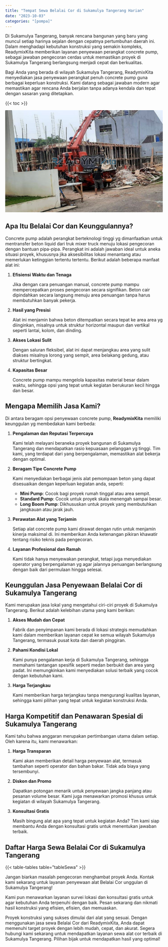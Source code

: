 ```yaml
---
title: "Tempat Sewa Belalai Cor di Sukamulya Tangerang Harian"
date: "2023-10-03"
categories: "[pompa]"
---
```


Di Sukamulya Tangerang, banyak rencana bangunan yang baru yang muncul setiap harinya sejalan dengan cepatnya pertumbuhan daerah ini. Dalam menghadapi kebutuhan konstruksi yang semakin kompleks, ReadymixKita memberikan layanan penyewaan perangkat concrete pump, sebagai jawaban pengecoran cerdas untuk memastikan proyek di Sukamulya Tangerang berlangsung menjadi cepat dan berkualitas.

Bagi Anda yang berada di wilayah Sukamulya Tangerang, ReadymixKita menyediakan jasa penyewaan perangkat penuh concrete pump guna berbagai keperluan konstruksi. Kami datang sebagai jawaban modern agar memastikan agar rencana Anda berjalan tanpa adanya kendala dan tepat dengan sasaran yang ditetapkan.

{{< toc >}}

![Tempat Sewa Belalai Cor di Sukamulya Tangerang Harian](/images/pompa/sewa-pompa-15.jpg)

## Apa Itu Belalai Cor dan Keunggulannya?

Concrete pump adalah perangkat berteknologi tinggi yg dimanfaatkan untuk mentransfer beton liquid dari truk mixer truck menuju lokasi pengecoran dengan bantuan pipa-pipa. Perangkat ini adalah jawaban ideal untuk aneka situasi proyek, khususnya jika aksesibilitas lokasi menantang atau memerlukan ketinggian tertentu tertentu. Berikut adalah beberapa manfaat alat ini:

1. **Efisiensi Waktu dan Tenaga**

   Jika dengan cara penuangan manual, concrete pump mampu mempercepatkan proses pengecoran secara signifikan. Beton cair dipindahkan secara langsung menuju area penuangan tanpa harus membutuhkan banyak pekerja.

2. **Hasil yang Presisi**

   Alat ini menjamin bahwa beton ditempatkan secara tepat ke area area yg diinginkan, misalnya untuk struktur horizontal maupun dan vertikal seperti lantai, kolom, dan dinding.

3. **Akses Lokasi Sulit**

   Dengan saluran fleksibel, alat ini dapat menjangkau area yang sulit diakses misalnya lorong yang sempit, area belakang gedung, atau struktur bertingkat.

4. **Kapasitas Besar**

   Concrete pump mampu mengelola kapasitas material besar dalam waktu, sehingga opsi yang tepat untuk kegiatan berukuran kecil hingga dan besar.

## Mengapa Memilih Jasa Kami?

Di antara beragam opsi penyewaan concrete pump, **ReadymixKita** memiliki keunggulan yg membedakan kami berbeda:

1. **Pengalaman dan Reputasi Terpercaya**

   Kami telah melayani beraneka proyek bangunan di Sukamulya Tangerang dan mendapatkan rasio kepuasaan pelanggan yg tinggi. Tim kami, yang terdapat dari yang berpengalaman, memastikan alat bekerja dengan optimal.

2. **Beragam Tipe Concrete Pump**

   Kami menyediakan berbagai jenis alat pemompaan beton yang dapat disesuaikan dengan keperluan kegiatan anda, seperti:
   - **Mini Pump**: Cocok bagi proyek rumah tinggal atau area sempit.
   - **Standard Pump**: Cocok untuk proyek skala menengah sampai besar.
   - **Long Boom Pump**: Dikhususkan untuk proyek yang membutuhkan jangkauan atau jarak jauh.

3. **Perawatan Alat yang Terjamin**

   Setiap alat concrete pump kami dirawat dengan rutin untuk menjamin kinerja maksimal di. Ini memberikan Anda ketenangan pikiran khawatir tentang risiko teknis pada pengecoran.

4. **Layanan Profesional dan Ramah**

   Kami tidak hanya menyewakan perangkat, tetapi juga menyediakan operator yang berpengalaman yg agar jalannya penuangan berlangsung dengan baik dari permulaan hingga selesai.

## Keunggulan Jasa Penyewaan Belalai Cor di Sukamulya Tangerang

Kami merupakan jasa lokal yang mengetahui ciri-ciri proyek di Sukamulya Tangerang. Berikut adalah kelebihan utama yang kami berikan:

1. **Akses Mudah dan Cepat**

   Fabrik dan penyimpanan kami berada di lokasi strategis memudahkan kami dalam memberikan layanan cepat ke semua wilayah Sukamulya Tangerang, termasuk pusat kota dan daerah pinggiran.

2. **Pahami Kondisi Lokal**

   Kami punya pengalaman kerja di Sukamulya Tangerang, sehingga memahami tantangan spesifik seperti medan berbukit dan area yang padat. Ini memungkinkan kami menyediakan solusi terbaik yang cocok dengan kebutuhan kami.

3. **Harga Terjangkau**

   Kami memberikan harga terjangkau tanpa mengurangi kualitas layanan, sehingga kami pilihan yang tepat untuk kegiatan konstruksi Anda.

## Harga Kompetitif dan Penawaran Spesial di Sukamulya Tangerang

Kami tahu bahwa anggaran merupakan pertimbangan utama dalam setiap. Oleh karena itu, kami menawarkan:

1. **Harga Transparan**

   Kami akan memberikan detail harga penyewaan alat, termasuk tambahan seperti operator dan bahan bakar. Tidak ada biaya yang tersembunyi.

2. **Diskon dan Promo**

   Dapatkan potongan menarik untuk penyewaan jangka panjang atau pesanan volume besar. Kami juga menawarkan promosi khusus untuk kegiatan di wilayah Sukamulya Tangerang.

3. **Konsultasi Gratis**

   Masih bingung alat apa yang tepat untuk kegiatan Anda? Tim kami siap membantu Anda dengan konsultasi gratis untuk menentukan jawaban terbaik.

## Daftar Harga Sewa Belalai Cor di Sukamulya Tangerang

{{< table-tables table="tableSewa" >}}

Jangan biarkan masalah pengecoran menghambat proyek Anda. Kontak kami sekarang untuk layanan penyewaan alat Belalai Cor unggulan di Sukamulya Tangerang!

Kami pun menawarkan layanan survei lokasi dan konsultasi gratis untuk agar kebutuhan Anda terpenuhi dengan baik. Pesan sekarang dan nikmati hasil konstruksi yang efisien, efisien, dan memuaskan.

Proyek konstruksi yang sukses dimulai dari alat yang sesuai. Dengan menggunakan jasa sewa Belalai Cor dari ReadymixKita, Anda dapat memenuhi target proyek dengan lebih mudah, cepat, dan akurat. Segera hubungi kami sekarang untuk mendapatkan layanan sewa alat cor terbaik di Sukamulya Tangerang. Pilihan bijak untuk mendapatkan hasil yang optimal!